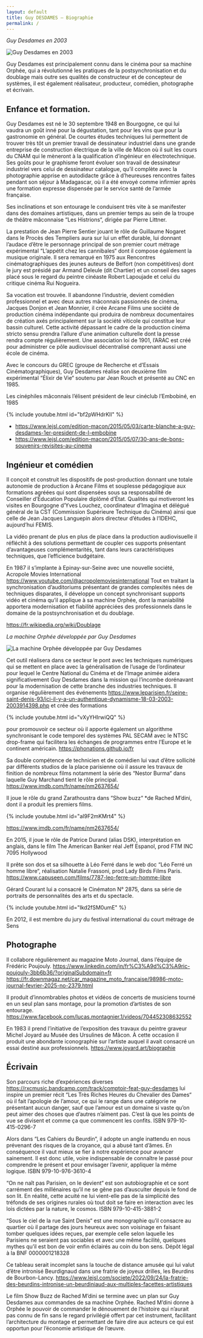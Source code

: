 ```yaml
---
layout: default
title: Guy DESDAMES – Biographie
permalink: /
---
```


_Guy Desdames en 2003_

![Guy Desdames en 2003](portrait.jpg)

Guy Desdames est principalement connu dans le cinéma pour sa machine Orphée, qui a révolutionné les pratiques de la postsynchronisation et du doublage mais outre ses qualités de constructeur et de concepteur de systèmes, il est également réalisateur, producteur, comédien, photographe et écrivain.

## Enfance et formation.

Guy Desdames est né le 30 septembre 1948 en Bourgogne, ce qui lui vaudra un goût inné pour la dégustation, tant pour les vins que pour la gastronomie en général.
De courtes études techniques lui permettent de trouver très tôt un premier travail de dessinateur industriel dans une grande entreprise de construction électrique de la ville de Mâcon où il suit les cours du CNAM qui le mèneront à la qualification d’ingénieur en électrotechnique.
Ses goûts pour le graphisme feront évoluer son travail de dessinateur industriel vers celui de dessinateur catalogue, qu’il complète avec la photographie apprise en autodidacte grâce à d’heureuses rencontres faites pendant son séjour à Madagascar, où il a été envoyé comme infirmier après une formation expresse dispensée par le service santé de l’armée française.

Ses inclinations et son entourage le conduisent très vite à se manifester dans des domaines artistiques, dans un premier temps au sein de la troupe de théâtre mâconnaise “Les Histrions“, dirigée par Pierre Littner.

La prestation de Jean Pierre Sentier jouant le rôle de Guillaume Nogaret dans le Procès des Templiers aura sur lui un effet durable, lui donnant l’audace d’être le personnage principal de son premier court métrage expérimental “L’appétit chez les cannibales“ dont il compose également la musique originale. Il sera remarqué en 1975 aux Rencontres cinématographiques des jeunes auteurs de Belfort (non compétitives) dont le jury est présidé par Armand Deleule (dit Chartier) et un conseil des sages placé sous le regard du peintre cinéaste Robert Lapoujade et celui du critique cinéma Rui Nogueira.

Sa vocation est trouvée. Il abandonne l’industrie, devient comédien professionnel et avec deux autres mâconnais passionnés de cinéma, Jacques Donjon et Jean Monnier, il crée Arcane Films une société de production cinéma indépendante qui produira de nombreux documentaires de création axés principalement sur la société viticole qui constitue leur bassin culturel.
Cette activité dépassant le cadre de la production cinéma stricto sensu prendra l’allure d’une animation culturelle dont la presse rendra compte régulièrement.
Une association loi de 1901, l’ARAC est créé pour administrer ce pôle audiovisuel décentralisé comprenant aussi une école de cinéma.

Avec le concours du GREC (groupe de Recherche et d’Essais Cinématographiques), Guy Desdames réalise son deuxième film expérimental “Élixir de Vie“ soutenu par Jean Rouch et présenté au CNC en 1985.

Les cinéphiles mâconnais l’élisent président de leur cinéclub l’Embobiné, en 1985

{% include youtube.html
    id="bf2pWHdrKlI"
%}

- <https://www.lejsl.com/edition-macon/2015/05/03/carte-blanche-a-guy-desdames-1er-president-de-l-embobine>
- <https://www.lejsl.com/edition-macon/2015/05/07/30-ans-de-bons-souvenirs-revisites-au-cinema>

## Ingénieur et comédien

Il conçoit et construit les dispositifs de post-production donnant une totale autonomie de production à Arcane Films et souplesse pédagogique aux formations agréées qui sont dispensées sous sa responsabilité de Conseiller d’Éducation Populaire diplômé d’État. Qualités qui motiveront les visites en Bourgogne d’Yves Louchez, coordinateur d’Imagina et délégué général de la CST (Commission Supérieure Technique du Cinéma) ainsi que celle de Jean Jacques Languepin alors directeur d’études à l’IDEHC, aujourd’hui FEMIS.

La vidéo prenant de plus en plus de place dans la production audiovisuelle il réfléchit à des solutions permettant de coupler ces supports présentant d’avantageuses complémentarités, tant dans leurs caractéristiques techniques, que l’efficience budgétaire.

En 1987 il s’implante à Epinay-sur-Seine avec une nouvelle société, Acropole Movies International <https://www.youtube.com/@acropolemoviesinternational>
Tout en traitant la synchronisation d’auditoriums présentant de grandes complexités nées de techniques disparates, il développe un concept synchronisant supports vidéo et cinéma qu’il applique à sa machine Orphée, dont la maniabilité apportera modernisation et fiabilité appréciées des professionnels dans le domaine de la postsynchronisation et du doublage.

<https://fr.wikipedia.org/wiki/Doublage>

_La machine Orphée développée par Guy Desdames_

![La machine Orphée développée par Guy Desdames](machine-orphee.png)

Cet outil réalisera dans ce secteur le pont avec les techniques numériques qui se mettent en place avec la généralisation de l’usage de l’ordinateur pour lequel le Centre National du Cinéma et de l’Image animée aidera significativement Guy Desdames dans la mission qui l’incombe dorénavant pour la modernisation de cette branche des industries techniques. Il organise régulièrement des événements
<https://www.leparisien.fr/seine-saint-denis-93/ici-il-y-a-un-authentique-dynamisme-18-03-2003-2003914398.php>
et crée des formations

{% include youtube.html
    id="vXyYHIrwiQQ"
%}

pour promouvoir ce secteur où il apporte également un algorithme synchronisant le code temporel des systèmes PAL SECAM avec le NTSC drop-frame qui facilitera les échanges de programmes entre l’Europe et le continent américain.
<https://phonations.github.io/fr>

Sa double compétence de technicien et de comédien lui vaut d’être sollicité par différents studios de la place parisienne où il assure les travaux de finition de nombreux films notamment la série des “Nestor Burma“ dans laquelle Guy Marchand tient le rôle principal. <https://www.imdb.com/fr/name/nm2637654/>

Il joue le rôle du grand Zarathoustra dans “Show buzz“ \*de Rached M’dini, dont il a produit les premiers films.

{% include youtube.html
    id="aI9F2mKMrt4"
%}

<https://www.imdb.com/fr/name/nm2637654/>

En 2015, il joue le rôle de Patrice Durand (alias DSK), interprétation en anglais, dans le film The American Banker réal Jeff Espanol, prod FTM INC 7095 Hollywood

Il prête son dos et sa silhouette à Léo Ferré dans le web doc “Léo Ferré un homme libre“, réalisation Natalie Frassoni, prod Lady Birds Films Paris.
<https://www.capuseen.com/films/7787-leo-ferre-un-homme-libre>

Gérard Courant lui a consacré le Cinématon N° 2875, dans sa série de portraits de personnalités des arts et du spectacle.

{% include youtube.html
    id="Ikd2fSM0umE"
%}

En 2012, il est membre du jury du festival international du court métrage de Sens

## Photographe

Il collabore régulièrement au magazine Moto Journal, dans l’équipe de Frédéric Poujouly. <https://www.linkedin.com/in/fr%C3%A9d%C3%A9ric-poujouly-3bb6b36/?originalSubdomain=fr>
<https://fr.downmagaz.net/car_magazine_moto_francaise/98986-moto-journal-fevrier-2025-no-2379.html>

Il produit d’innombrables photos et vidéos de concerts de musiciens tourné en un seul plan sans montage, pour la promotion d’artistes de son entourage.
<https://www.facebook.com/lucas.montagnier.1/videos/704452308632552>

En 1983 il prend l’initiative de l’exposition des travaux du peintre graveur Michel Joyard au Musée des Ursulines de Mâcon. À cette occasion il produit une abondante iconographie sur l’artiste auquel il avait consacré un essai destiné aux professionnels.
<https://www.joyard.art/biographie>

## Écrivain

Son parcours riche d’expériences diverses
<https://rxcmusic.bandcamp.com/track/comptoir-feat-guy-desdames>
lui inspire un premier récit “Les Très Riches Heures du Chevalier des Dames“ où il fait l’apologie de l’amour, ce qui le range dans une catégorie ne présentant aucun danger, sauf que l’amour est un domaine si vaste qu’on peut aimer des choses que d’autres n’aiment pas. C’est là que les points de vue se divisent et comme ça que commencent les confits.
ISBN 979-10-415-0296-7

Alors dans “Les Cahiers du Beurdin“, il adopte un angle inattendu en nous prévenant des risques de la croyance, qui a abusé tant d’âmes.
En conséquence il vaut mieux se fier à notre expérience pour avancer sainement. Il est donc utile, voire indispensable de connaître le passé pour comprendre le présent et pour envisager l’avenir, appliquer la même logique.
ISBN 979-10-976-3610-4

“On ne naît pas Parisien, on le devient“ est son autobiographie et ce sont carrément des millénaires qu’il ne se gêne pas d’ausculter depuis le fond de son lit.
En réalité, cette acuité ne lui vient-elle pas de la simplicité des tréfonds de ses origines rurales où tout doit se faire en interaction avec les lois dictées par la nature, le cosmos.
ISBN 979-10-415-3881-2

“Sous le ciel de la rue Saint Denis“ est une monographie qu’il consacre au quartier où il partage des jours heureux avec son voisinage en faisant tomber quelques idées reçues, par exemple celle selon laquelle les Parisiens ne seraient pas sociables et avec une même facilité, quelques mythes qu’il est bon de voir enfin éclairés au coin du bon sens.
Dépôt légal à la BNF 0000001218328

Ce tableau serait incomplet sans la touche de distance amusée qui lui valut d’être intronisé Beurdignaud dans une fratrie de joyeux drilles, les Beurdins de Bourbon-Lancy.
<https://www.lejsl.com/societe/2022/09/24/la-fratrie-des-beurdins-intronise-un-beurdiniaud-aux-multiples-facettes-artistiques>

Le film Show Buzz de Rached M’dini se termine avec un plan sur Guy Desdames aux commandes de sa machine Orphée. Rached M’dini donne à Orphée le pouvoir de commander le dénouement de l’histoire qui n’aurait pas connu de fin sans le regard privilégié offert par cet instrument, facilitant l’architecture du montage et permettant de faire dire aux acteurs ce qui est opportun pour l’économie artistique de l’œuvre.
